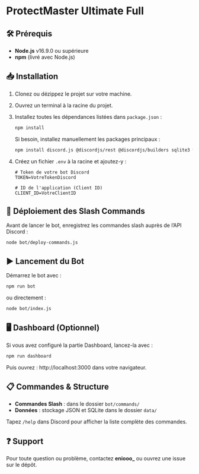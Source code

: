 # ProtectMaster Ultimate Full

## 🛠️ Prérequis

- **Node.js** v16.9.0 ou supérieure
- **npm** (livré avec Node.js)

## 📥 Installation

1. Clonez ou dézippez le projet sur votre machine.
2. Ouvrez un terminal à la racine du projet.
3. Installez toutes les dépendances listées dans `package.json` :
   ```bash
   npm install
   ```
   Si besoin, installez manuellement les packages principaux :
   ```bash
   npm install discord.js @discordjs/rest @discordjs/builders sqlite3 weather-js node-fetch@2 dotenv
   ```

4. Créez un fichier `.env` à la racine et ajoutez-y :
   ```env
   # Token de votre bot Discord
   TOKEN=VotreTokenDiscord

   # ID de l'application (Client ID)
   CLIENT_ID=VotreClientID
   
   ```

## 🚀 Déploiement des Slash Commands

Avant de lancer le bot, enregistrez les commandes slash auprès de l’API Discord :
```bash
node bot/deploy-commands.js
``` 

## ▶️ Lancement du Bot

Démarrez le bot avec :
```bash
npm run bot
``` 
ou directement :
```bash
node bot/index.js
```

## 🖥️ Dashboard (Optionnel)

Si vous avez configuré la partie Dashboard, lancez-la avec :
```bash
npm run dashboard
```
Puis ouvrez : http://localhost:3000  dans votre navigateur.

## 📋 Commandes & Structure

- **Commandes Slash** : dans le dossier `bot/commands/`
- **Données** : stockage JSON et SQLite dans le dossier `data/`

Tapez `/help` dans Discord pour afficher la liste complète des commandes.

## ❓ Support

Pour toute question ou problème, contactez **eniooo_** ou ouvrez une issue sur le dépôt.
